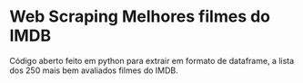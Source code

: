 # Web Scraping Melhores filmes do IMDB
Código aberto feito em python para extrair em formato de dataframe, a lista dos 250 mais bem avaliados filmes do IMDB.
